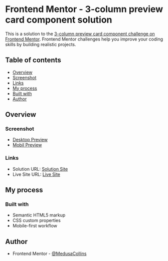 # Frontend Mentor - 3-column preview card component solution

This is a solution to the [3-column preview card component challenge on Frontend Mentor](https://www.frontendmentor.io/challenges/3column-preview-card-component-pH92eAR2-). Frontend Mentor challenges help you improve your coding skills by building realistic projects.  

## Table of contents

- [Overview](#overview)
- [Screenshot](#screenshot)
- [Links](#links)
- [My process](#my-process)
- [Built with](#built-with)
- [Author](#author)

## Overview

### Screenshot

- [Desktop Preview](https://github.com/MedusaCollins/previewcardcomponent/blob/main/resource/design/desktop-design.jpg)
- [Mobil Preview](https://github.com/MedusaCollins/previewcardcomponent/blob/main/resource/design/mobile-design.jpg)
### Links

- Solution URL: [Solution Site](https://github.com/MedusaCollins/previewcardcomponent)
- Live Site URL: [Live Site](https://medusacollins.github.io/previewcardcomponent/)

## My process

### Built with

- Semantic HTML5 markup
- CSS custom properties
- Mobile-first workflow

## Author

- Frontend Mentor - [@MedusaCollins](https://www.frontendmentor.io/profile/MedusaCollins)

